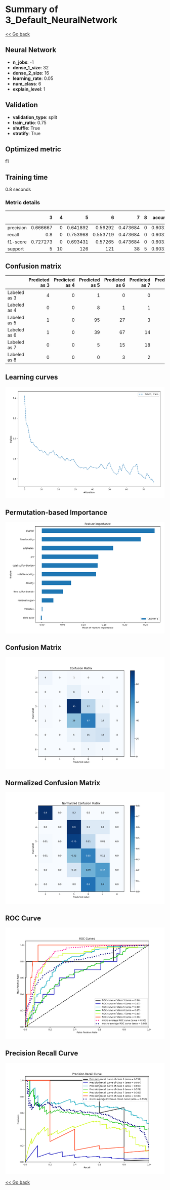 # Summary of 3_Default_NeuralNetwork

[<< Go back](../README.md)


## Neural Network
- **n_jobs**: -1
- **dense_1_size**: 32
- **dense_2_size**: 16
- **learning_rate**: 0.05
- **num_class**: 6
- **explain_level**: 1

## Validation
 - **validation_type**: split
 - **train_ratio**: 0.75
 - **shuffle**: True
 - **stratify**: True

## Optimized metric
f1

## Training time

0.8 seconds

### Metric details
|           |        3 |   4 |          5 |          6 |         7 |   8 |   accuracy |   macro avg |   weighted avg |   logloss |
|:----------|---------:|----:|-----------:|-----------:|----------:|----:|-----------:|------------:|---------------:|----------:|
| precision | 0.666667 |   0 |   0.641892 |   0.59292  |  0.473684 |   0 |   0.603279 |    0.395861 |       0.570345 |   1.03538 |
| recall    | 0.8      |   0 |   0.753968 |   0.553719 |  0.473684 |   0 |   0.603279 |    0.430229 |       0.603279 |   1.03538 |
| f1-score  | 0.727273 |   0 |   0.693431 |   0.57265  |  0.473684 |   0 |   0.603279 |    0.411173 |       0.584588 |   1.03538 |
| support   | 5        |  10 | 126        | 121        | 38        |   5 |   0.603279 |  305        |     305        |   1.03538 |


## Confusion matrix
|              |   Predicted as 3 |   Predicted as 4 |   Predicted as 5 |   Predicted as 6 |   Predicted as 7 |   Predicted as 8 |
|:-------------|-----------------:|-----------------:|-----------------:|-----------------:|-----------------:|-----------------:|
| Labeled as 3 |                4 |                0 |                1 |                0 |                0 |                0 |
| Labeled as 4 |                0 |                0 |                8 |                1 |                1 |                0 |
| Labeled as 5 |                1 |                0 |               95 |               27 |                3 |                0 |
| Labeled as 6 |                1 |                0 |               39 |               67 |               14 |                0 |
| Labeled as 7 |                0 |                0 |                5 |               15 |               18 |                0 |
| Labeled as 8 |                0 |                0 |                0 |                3 |                2 |                0 |

## Learning curves
![Learning curves](learning_curves.png)

## Permutation-based Importance
![Permutation-based Importance](permutation_importance.png)
## Confusion Matrix

![Confusion Matrix](confusion_matrix.png)


## Normalized Confusion Matrix

![Normalized Confusion Matrix](confusion_matrix_normalized.png)


## ROC Curve

![ROC Curve](roc_curve.png)


## Precision Recall Curve

![Precision Recall Curve](precision_recall_curve.png)



[<< Go back](../README.md)
